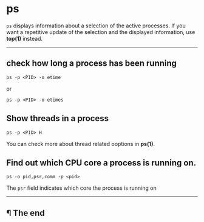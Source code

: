 # ps

`ps` displays information about a selection of the active processes. If you want a repetitive update of the selection and the displayed information, use **top(1)** instead.

---

## check how long a process has been running

```
ps -p <PID> -o etime
```

or

```
ps -p <PID> -o etimes
```

## Show threads in a process

```
ps -p <PID> H
```

You can check more about thread related ooptions in **ps(1)**.

## Find out which CPU core a process is running on.

```
ps -o pid,psr,comm -p <pid>
```

The `psr` field indicates which core the process is running on

---

## ¶ The end


